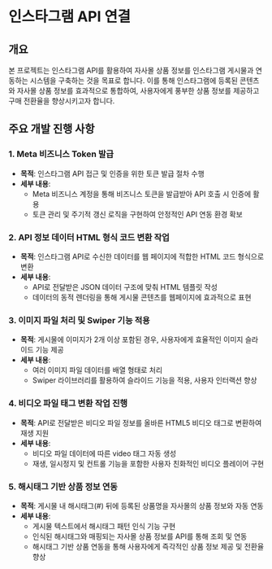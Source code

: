# 인스타그램 API 연결 

## 개요
본 프로젝트는 인스타그램 API를 활용하여 자사몰 상품 정보를 인스타그램 게시물과 연동하는 시스템을 구축하는 것을 목표로 합니다. 이를 통해 인스타그램에 등록된 콘텐츠와 자사몰 상품 정보를 효과적으로 통합하여, 사용자에게 풍부한 상품 정보를 제공하고 구매 전환율을 향상시키고자 합니다.

## 주요 개발 진행 사항

### 1. Meta 비즈니스 Token 발급
- **목적**: 인스타그램 API 접근 및 인증을 위한 토큰 발급 절차 수행
- **세부 내용**:
  - Meta 비즈니스 계정을 통해 비즈니스 토큰을 발급받아 API 호출 시 인증에 활용
  - 토큰 관리 및 주기적 갱신 로직을 구현하여 안정적인 API 연동 환경 확보

### 2. API 정보 데이터 HTML 형식 코드 변환 작업
- **목적**: 인스타그램 API로 수신한 데이터를 웹 페이지에 적합한 HTML 코드 형식으로 변환
- **세부 내용**:
  - API로 전달받은 JSON 데이터 구조에 맞춰 HTML 템플릿 작성
  - 데이터의 동적 렌더링을 통해 게시물 콘텐츠를 웹페이지에 효과적으로 표현

### 3. 이미지 파일 처리 및 Swiper 기능 적용
- **목적**: 게시물에 이미지가 2개 이상 포함된 경우, 사용자에게 효율적인 이미지 슬라이드 기능 제공
- **세부 내용**:
  - 여러 이미지 파일 데이터를 배열 형태로 처리
  - Swiper 라이브러리를 활용하여 슬라이드 기능을 적용, 사용자 인터랙션 향상

### 4. 비디오 파일 태그 변환 작업 진행
- **목적**: API로 전달받은 비디오 파일 정보를 올바른 HTML5 비디오 태그로 변환하여 재생 지원
- **세부 내용**:
  - 비디오 파일 데이터에 따른 video 태그 자동 생성
  - 재생, 일시정지 및 컨트롤 기능을 포함한 사용자 친화적인 비디오 플레이어 구현

### 5. 해시태그 기반 상품 정보 연동
- **목적**: 게시물 내 해시태그(#) 뒤에 등록된 상품명을 자사몰의 상품 정보와 자동 연동
- **세부 내용**:
  - 게시물 텍스트에서 해시태그 패턴 인식 기능 구현
  - 인식된 해시태그와 매핑되는 자사몰 상품 정보를 API를 통해 조회 및 연동
  - 해시태그 기반 상품 연동을 통해 사용자에게 즉각적인 상품 정보 제공 및 전환율 향상

